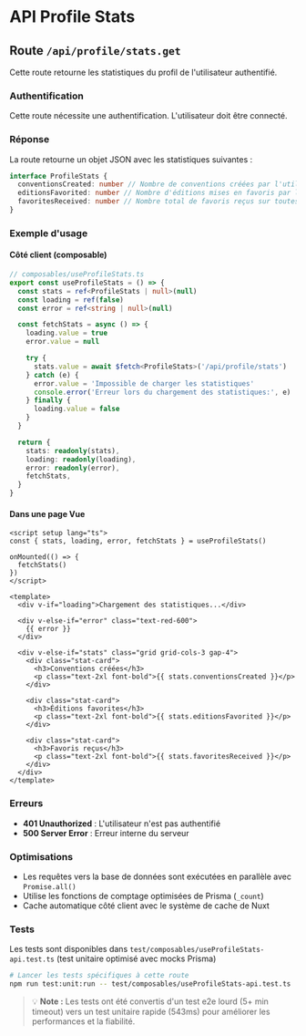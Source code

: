 # API Profile Stats

## Route `/api/profile/stats.get`

Cette route retourne les statistiques du profil de l'utilisateur authentifié.

### Authentification

Cette route nécessite une authentification. L'utilisateur doit être connecté.

### Réponse

La route retourne un objet JSON avec les statistiques suivantes :

```typescript
interface ProfileStats {
  conventionsCreated: number // Nombre de conventions créées par l'utilisateur
  editionsFavorited: number // Nombre d'éditions mises en favoris par l'utilisateur
  favoritesReceived: number // Nombre total de favoris reçus sur toutes les éditions créées
}
```

### Exemple d'usage

#### Côté client (composable)

```typescript
// composables/useProfileStats.ts
export const useProfileStats = () => {
  const stats = ref<ProfileStats | null>(null)
  const loading = ref(false)
  const error = ref<string | null>(null)

  const fetchStats = async () => {
    loading.value = true
    error.value = null

    try {
      stats.value = await $fetch<ProfileStats>('/api/profile/stats')
    } catch (e) {
      error.value = 'Impossible de charger les statistiques'
      console.error('Erreur lors du chargement des statistiques:', e)
    } finally {
      loading.value = false
    }
  }

  return {
    stats: readonly(stats),
    loading: readonly(loading),
    error: readonly(error),
    fetchStats,
  }
}
```

#### Dans une page Vue

```vue
<script setup lang="ts">
const { stats, loading, error, fetchStats } = useProfileStats()

onMounted(() => {
  fetchStats()
})
</script>

<template>
  <div v-if="loading">Chargement des statistiques...</div>

  <div v-else-if="error" class="text-red-600">
    {{ error }}
  </div>

  <div v-else-if="stats" class="grid grid-cols-3 gap-4">
    <div class="stat-card">
      <h3>Conventions créées</h3>
      <p class="text-2xl font-bold">{{ stats.conventionsCreated }}</p>
    </div>

    <div class="stat-card">
      <h3>Éditions favorites</h3>
      <p class="text-2xl font-bold">{{ stats.editionsFavorited }}</p>
    </div>

    <div class="stat-card">
      <h3>Favoris reçus</h3>
      <p class="text-2xl font-bold">{{ stats.favoritesReceived }}</p>
    </div>
  </div>
</template>
```

### Erreurs

- **401 Unauthorized** : L'utilisateur n'est pas authentifié
- **500 Server Error** : Erreur interne du serveur

### Optimisations

- Les requêtes vers la base de données sont exécutées en parallèle avec `Promise.all()`
- Utilise les fonctions de comptage optimisées de Prisma (`_count`)
- Cache automatique côté client avec le système de cache de Nuxt

### Tests

Les tests sont disponibles dans `test/composables/useProfileStats-api.test.ts` (test unitaire optimisé avec mocks Prisma)

```bash
# Lancer les tests spécifiques à cette route
npm run test:unit:run -- test/composables/useProfileStats-api.test.ts
```

> 💡 **Note :** Les tests ont été convertis d'un test e2e lourd (5+ min timeout) vers un test unitaire rapide (543ms) pour améliorer les performances et la fiabilité.
